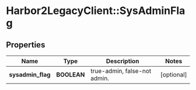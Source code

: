 # Harbor2LegacyClient::SysAdminFlag

## Properties
Name | Type | Description | Notes
------------ | ------------- | ------------- | -------------
**sysadmin_flag** | **BOOLEAN** | true-admin, false-not admin. | [optional] 


